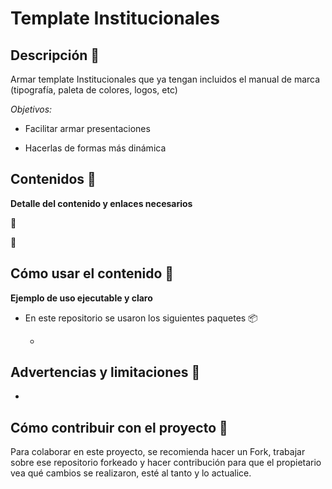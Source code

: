 # Template Institucionales


## Descripción :speech_balloon:

Armar template Institucionales que ya tengan incluidos el manual de marca (tipografía, paleta de colores, logos, etc)

*Objetivos:*

+ Facilitar armar presentaciones

+ Hacerlas de formas más dinámica


## Contenidos :test_tube:

**Detalle del contenido y enlaces necesarios**

:pushpin:

:pushpin: 


## Cómo usar el contenido :page_facing_up:

**Ejemplo de uso ejecutable y claro**

-   En este repositorio se usaron los siguientes paquetes :package:

    -   
    
   

## Advertencias y limitaciones :rotating_light:

-   
                     

## Cómo contribuir con el proyecto :twisted_rightwards_arrows:

Para colaborar en este proyecto, se recomienda hacer un Fork, trabajar sobre ese repositorio forkeado y hacer contribución para que el propietario vea qué cambios se realizaron, esté al tanto y lo actualice.

